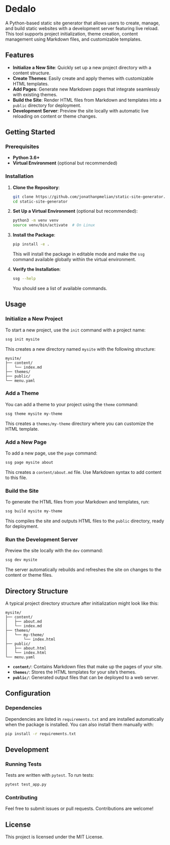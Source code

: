 # Dedalo

A Python-based static site generator that allows users to create, manage, and build static websites with a development server featuring live reload. This tool supports project initialization, theme creation, content management using Markdown files, and customizable templates.

## Features

- **Initialize a New Site**: Quickly set up a new project directory with a content structure.
- **Create Themes**: Easily create and apply themes with customizable HTML templates.
- **Add Pages**: Generate new Markdown pages that integrate seamlessly with existing themes.
- **Build the Site**: Render HTML files from Markdown and templates into a `public` directory for deployment.
- **Development Server**: Preview the site locally with automatic live reloading on content or theme changes.

## Getting Started

### Prerequisites

- **Python 3.6+**
- **Virtual Environment** (optional but recommended)

### Installation

1. **Clone the Repository**:

   ```bash
   git clone https://github.com/jonathanpmelian/static-site-generator.git
   cd static-site-generator
   ```

2. **Set Up a Virtual Environment** (optional but recommended):

   ```bash
   python3 -m venv venv
   source venv/bin/activate  # On Linux
   ```

3. **Install the Package**:

   ```bash
   pip install -e .
   ```

   This will install the package in editable mode and make the `ssg` command available globally within the virtual environment.

4. **Verify the Installation**:

   ```bash
   ssg --help
   ```

   You should see a list of available commands.

## Usage

### Initialize a New Project

To start a new project, use the `init` command with a project name:

```bash
ssg init mysite
```

This creates a new directory named `mysite` with the following structure:

```
mysite/
├── content/
│   └── index.md
├── themes/
├── public/
└── menu.yaml
```

### Add a Theme

You can add a theme to your project using the `theme` command:

```bash
ssg theme mysite my-theme
```

This creates a `themes/my-theme` directory where you can customize the HTML template.

### Add a New Page

To add a new page, use the `page` command:

```bash
ssg page mysite about
```

This creates a `content/about.md` file. Use Markdown syntax to add content to this file.

### Build the Site

To generate the HTML files from your Markdown and templates, run:

```bash
ssg build mysite my-theme
```

This compiles the site and outputs HTML files to the `public` directory, ready for deployment.

### Run the Development Server

Preview the site locally with the `dev` command:

```bash
ssg dev mysite
```

The server automatically rebuilds and refreshes the site on changes to the content or theme files.

## Directory Structure

A typical project directory structure after initialization might look like this:

```
mysite/
├── content/
│   ├── about.md
│   └── index.md
├── themes/
│   └── my-theme/
│       └── index.html
├── public/
│   ├── about.html
│   └── index.html
└── menu.yaml
```

- **`content/`**: Contains Markdown files that make up the pages of your site.
- **`themes/`**: Stores the HTML templates for your site’s themes.
- **`public/`**: Generated output files that can be deployed to a web server.

## Configuration

### Dependencies

Dependencies are listed in `requirements.txt` and are installed automatically when the package is installed. You can also install them manually with:

```bash
pip install -r requirements.txt
```

## Development

### Running Tests

Tests are written with `pytest`. To run tests:

```bash
pytest test_app.py
```

### Contributing

Feel free to submit issues or pull requests. Contributions are welcome!

## License

This project is licensed under the MIT License.
